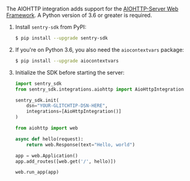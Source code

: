 The AIOHTTP integration adds support for the [AIOHTTP-Server Web
Framework](https://docs.aiohttp.org/en/stable/web.html). A Python version of
3.6 or greater is required.

1. Install `sentry-sdk` from PyPI:

   ```bash
   $ pip install --upgrade sentry-sdk
   ```

2. If you're on Python 3.6, you also need the `aiocontextvars` package:

   ```bash
   $ pip install --upgrade aiocontextvars
   ```

3. Initialize the SDK before starting the server:

   ```python
   import sentry_sdk
   from sentry_sdk.integrations.aiohttp import AioHttpIntegration

   sentry_sdk.init(
       dsn="YOUR-GLITCHTIP-DSN-HERE",
       integrations=[AioHttpIntegration()]
   )

   from aiohttp import web

   async def hello(request):
       return web.Response(text="Hello, world")

   app = web.Application()
   app.add_routes([web.get('/', hello)])

   web.run_app(app)
   ```
